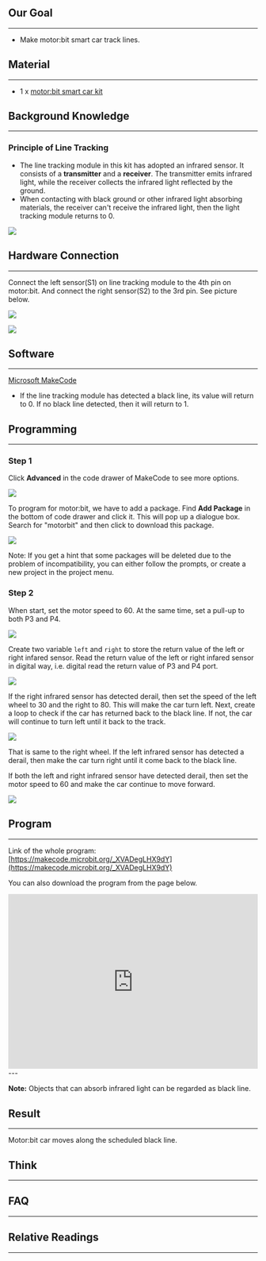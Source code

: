 ## Our Goal
---
- Make motor:bit smart car track lines. 


## Material
---
- 1 x [motor:bit smart car kit](https://www.elecfreaks.com/estore/motor-bit-acrylic-smart-car-kit-with-micro-bit-board.html)


## Background Knowledge
---
### Principle of Line Tracking

- The line tracking module in this kit has adopted an infrared sensor. It consists of a **transmitter** and a **receiver**. The transmitter emits infrared light, while the receiver collects the infrared light reflected by the ground. 
- When contacting with black ground or other infrared light absorbing materials, the receiver can't receive the infrared light, then the light tracking module returns to 0. 

![](https://i.imgur.com/UdHpeaS.jpg)


## Hardware Connection
---

Connect the left sensor(S1) on line tracking module to the 4th pin on motor:bit.
And connect the right sensor(S2) to the 3rd pin. See picture below.

![](https://i.imgur.com/BOpsVvF.jpg)

![](https://i.imgur.com/kzPngGo.jpg)


## Software
---
[Microsoft MakeCode](https://makecode.microbit.org/#)

- If the line tracking module has detected a black line, its value will return to 0. If no black line detected, then it will return to 1.


## Programming
---

### Step 1

Click **Advanced** in the code drawer of MakeCode to see more options. 

![](https://i.imgur.com/LjMR5IU.png)

To program for motor:bit, we have to add a package. Find **Add Package** in the bottom of code drawer and click it. This will pop up a dialogue box. Search for "motorbit" and then click to download this package.

![](https://i.imgur.com/XDlSfIS.png)

Note: If you get a hint that some packages will be deleted due to the problem of incompatibility, you can either follow the prompts, or create a new project in the project menu. 

### Step 2

When start, set the motor speed to 60. At the same time, set a pull-up to both P3 and P4. 

![](https://i.imgur.com/Gsd06ub.png)

Create two variable `left` and `right` to store the return value of the left or right infared sensor. Read the return value of the left or right infared sensor in digital way, i.e. digital read the return value of P3 and P4 port. 

![](https://i.imgur.com/sFbfJsT.png)

If the right infrared sensor has detected derail, then set the speed of the left wheel to 30 and the right to 80. This will make the car turn left. Next, create a loop to check if the car has returned back to the black line. If not, the car will continue to turn left until it back to the track.  

![](https://i.imgur.com/bWmuV0v.png)

That is same to the right wheel. If the left infrared sensor has detected a derail, then make the car turn right until it come back to the black line. 

If both the left and right infrared sensor have detected derail, then set the motor speed to 60 and make the car continue to move forward.

![](https://i.imgur.com/X10NnQL.png)

## Program
---

Link of the whole program: [https://makecode.microbit.org/_XVADegLHX9dY](https://makecode.microbit.org/_XVADegLHX9dY)

You can also download the program from the page below.

<div style="position:relative;height:0;padding-bottom:70%;overflow:hidden;"><iframe style="position:absolute;top:0;left:0;width:100%;height:100%;" src="https://makecode.microbit.org/#pub:_9WECsHJmpDxM" frameborder="0" sandbox="allow-popups allow-forms allow-scripts allow-same-origin"></iframe></div>  
---

**Note:** Objects that can absorb infrared light can be regarded as black line. 


## Result
---
Motor:bit car moves along the scheduled black line.

## Think
---

## FAQ
---

## Relative Readings  
---

